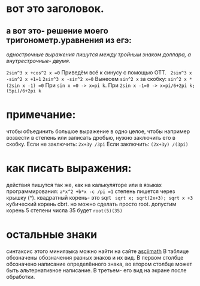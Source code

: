 # вот это заголовок.

## а вот это- решение моего тригонометр.уравнения из егэ:
_однострочные выражения пишутся между тройным знаком доллара, а внутрестрочные- двумя._

`2sin^3 x +cos^2 x =0`
Приведём всё к синусу с помощью ОТТ.
` 2sin^3 x -sin^2 x +1=1`
`2sin^3 x -sin^2 x=0`
Вынесем `sin^2 x` за скобку:
`sin^2 x *(2sin x -1) =0`
При `sin x =0 -> x=pi k`.
При `2sin x -1=0 -> x=pi/6+2pi k; (5pi)/6+2pi k`

# примечание:
чтобы объединить большое выражение в одно целое, чтобы например возвести в степень или записать дробью, нужно заключить его в скобку.
Если не заключить:
`2x+3y /3pi`
Если заключить:
`(2x+3y) /(3pi)`

# как писать выражения:
действия пишутся так же, как на калькуляторе или в языках программирования:
`a*x^2 +b*x -c /pi =1`
степень пишется через крышку (^).
квадратный корень- это sqrt
` sqrt x; sqrt(2x+3); sqrt x +3`
кубический корень cbrt.
но можно сделать просто root.
допустим корень 5 степени числа 35 будет 
`root(5)(35)`

# остальные знаки
синтаксис этого миниязыка можно найти на сайте [asciimath](http://asciimath.org)
В таблице обозначены обозначения разных знаков и их вид.
В первом столбце обозначено написание определённого знака, во втором столбце может быть альтернативное написание. В третьем- его вид на экране после обработки.